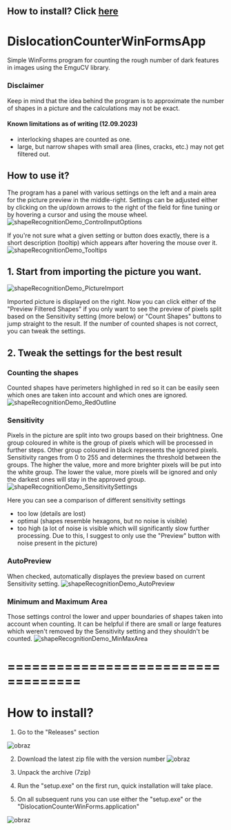 ## How to install? Click [here](https://github.com/Piotrassin/DislocationCounterWinFormsApp/blob/master/README.md#how-to-install)

# DislocationCounterWinFormsApp
Simple WinForms program for counting the rough number of dark features in images using the EmguCV library.
### Disclaimer
Keep in mind that the idea behind the program is to approximate the number of shapes in a picture and the calculations may not be exact. 

#### Known limitations as of writing (12.09.2023)
- interlocking shapes are counted as one.
- large, but narrow shapes with small area (lines, cracks, etc.) may not get filtered out.

## How to use it?
The program has a panel with various settings on the left and a main area for the picture preview in the middle-right.
Settings can be adjusted either by clicking on the up/down arrows to the right of the field for fine tuning or by hovering a cursor and using the mouse wheel.
![shapeRecognitionDemo_ControlInputOptions](https://github.com/Piotrassin/DislocationCounterWinFormsApp/assets/45977051/853217a8-c571-4f5c-9078-6c4eb4d50821)

If you're not sure what a given setting or button does exactly, there is a short description (tooltip) which appears after hovering the mouse over it.
![shapeRecognitionDemo_Tooltips](https://github.com/Piotrassin/DislocationCounterWinFormsApp/assets/45977051/2d16633d-fd1d-42b4-af5b-3a0e7bd6d883)

## 1. Start from importing the picture you want. 
![shapeRecognitionDemo_PictureImport](https://github.com/Piotrassin/DislocationCounterWinFormsApp/assets/45977051/ce2f2bc8-0240-4d3f-a44c-52f942ce7c97)


Imported picture is displayed on the right. 
Now you can click either of the "Preview Filtered Shapes" if you only want to see the preview of pixels split based on the Sensitivity setting (more below) or "Count Shapes" buttons to jump straight to the result. 
If the number of counted shapes is not correct, you can tweak the settings. 

## 2. Tweak the settings for the best result
### Counting the shapes
Counted shapes have perimeters highlighed in red so it can be easily seen which ones are taken into account and which ones are ignored.
![shapeRecognitionDemo_RedOutline](https://github.com/Piotrassin/DislocationCounterWinFormsApp/assets/45977051/e89b4229-c805-44c1-9c5b-7cd3c118d8ca)

### Sensitivity
Pixels in the picture are split into two groups based on their brightness. One group coloured in white is the group of pixels which will be processed in further steps. 
Other group coloured in black represents the ignored pixels. Sensitivity ranges from 0 to 255 and determines the threshold between the groups.
The higher the value, more and more brighter pixels will be put into the white group. 
The lower the value, more pixels will be ignored and only the darkest ones will stay in the approved group.
![shapeRecognitionDemo_SensitivitySettings](https://github.com/Piotrassin/DislocationCounterWinFormsApp/assets/45977051/c0f68d2e-419a-4d89-bd1d-d97e6ef50b82)

Here you can see a comparison of different sensitivity settings
- too low (details are lost)
- optimal (shapes resemble hexagons, but no noise is visible)
- too high (a lot of noise is visible which will significantly slow further processing. Due to this, I suggest to only use the "Preview" button with noise present in the picture)

### AutoPreview
When checked, automatically displayes the preview based on current Sensitivity setting.
![shapeRecognitionDemo_AutoPreview](https://github.com/Piotrassin/DislocationCounterWinFormsApp/assets/45977051/09c19308-d678-4608-b6e2-1e90bf57f251)


### Minimum and Maximum Area
Those settings control the lower and upper boundaries of shapes taken into account when counting. It can be helpful if there are small or large features which weren't removed by the Sensitivity setting and they shouldn't be counted.
![shapeRecognitionDemo_MinMaxArea](https://github.com/Piotrassin/DislocationCounterWinFormsApp/assets/45977051/3376c4c7-b84e-4478-a5b8-2bc7fb2c0209)




# ===================================
# How to install?
1. Go to the "Releases" section

![obraz](https://github.com/Piotrassin/DislocationCounterWinFormsApp/assets/45977051/9fadd3d5-3a8b-42fc-acb4-e7711e21d526)

2. Download the latest zip file with the version number
![obraz](https://github.com/Piotrassin/DislocationCounterWinFormsApp/assets/45977051/ca9548f0-b43e-4c2e-8ec0-9e9265e87e87)

3. Unpack the archive (7zip)
4. Run the "setup.exe" on the first run, quick installation will take place.
5. On all subsequent runs you can use either the "setup.exe" or the "DislocationCounterWinForms.application"

![obraz](https://github.com/Piotrassin/DislocationCounterWinFormsApp/assets/45977051/e464de32-cb6b-44b3-a999-24cab78d4072)


